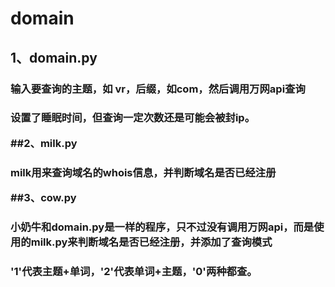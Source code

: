 # domain
## 1、domain.py
<h3>输入要查询的主题，如 vr，后缀，如com，然后调用万网api查询<br>
<h3>设置了睡眠时间，但查询一定次数还是可能会被封ip。<br>

##2、milk.py
<h3> milk用来查询域名的whois信息，并判断域名是否已经注册<br>

##3、cow.py
<h3>小奶牛和domain.py是一样的程序，只不过没有调用万网api，而是使用的milk.py来判断域名是否已经注册，并添加了查询模式<br>
<h3>'1'代表主题+单词，'2'代表单词+主题，'0'两种都查。
